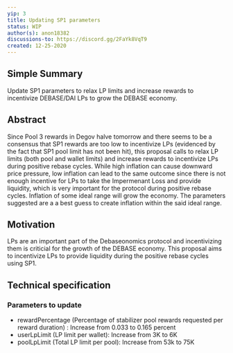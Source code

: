 ```yaml
---
yip: 3
title: Updating SP1 parameters
status: WIP
author(s): anon18382
discussions-to: https://discord.gg/2FaYk8VqT9
created: 12-25-2020
---
```

## Simple Summary
Update SP1 parameters to relax LP limits and increase rewards to incentivize DEBASE/DAI LPs to grow the DEBASE economy.

## Abstract
Since Pool 3 rewards in Degov halve tomorrow and there seems to be a consensus that SP1 rewards are too low to incentivize LPs (evidenced by the fact that SP1 pool limit has not been hit), this proposal calls to relax LP limits (both pool and wallet limits) and increase rewards to incentivize LPs during positive rebase cycles. While high inflation can cause downward price pressure, low inflation can lead to the same outcome since there is not enough incentive for LPs to take the Impermenant Loss and provide liquidity, which is very important for the protocol during positive rebase cycles. Inflation of some ideal range will grow the economy. The parameters suggested are a a best guess to create inflation within the said ideal range.

## Motivation
LPs are an important part of the Debaseonomics protocol and incentivizing them is criticial for the growth of the DEBASE economy.
This proposal aims to incentivize LPs to provide liquidity during the positive rebase cycles using SP1.

## Technical specification

### Parameters to update
* rewardPercentage (Percentage of stabilizer pool rewards requested per reward duration) : Increase from 0.033 to 0.165 percent
* userLpLimit (LP limit per wallet): Increase from 3K to 6K
* poolLpLimit (Total LP limit per pool): Increase from 53k to 75K

